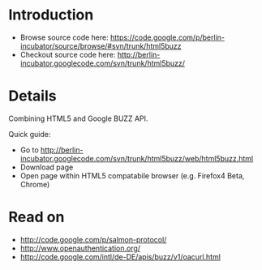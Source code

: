 # Introduction #

  * Browse source code here: https://code.google.com/p/berlin-incubator/source/browse/#svn/trunk/html5buzz
  * Checkout source code here: http://berlin-incubator.googlecode.com/svn/trunk/html5buzz/

# Details #

Combining HTML5 and Google BUZZ API.

Quick guide:
  * Go to http://berlin-incubator.googlecode.com/svn/trunk/html5buzz/web/html5buzz.html
  * Download page
  * Open page within HTML5 compatabile browser (e.g. Firefox4 Beta, Chrome)

# Read on #
  * http://code.google.com/p/salmon-protocol/
  * http://www.openauthentication.org/
  * http://code.google.com/intl/de-DE/apis/buzz/v1/oacurl.html